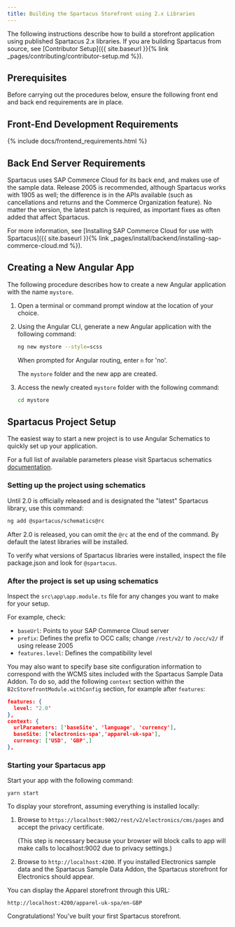 ```yaml
---
title: Building the Spartacus Storefront using 2.x Libraries
---
```


The following instructions describe how to build a storefront application using published Spartacus 2.x libraries. If you are building Spartacus from source, see [Contributor Setup]({{ site.baseurl }}{% link _pages/contributing/contributor-setup.md %}).

## Prerequisites

Before carrying out the procedures below, ensure the following front end and back end requirements are in place.

## Front-End Development Requirements

{% include docs/frontend_requirements.html %}

## Back End Server Requirements

Spartacus uses SAP Commerce Cloud for its back end, and makes use of the sample data. Release 2005 is recommended, although Spartacus works with 1905 as well; the difference is in the APIs available (such as cancellations and returns and the Commerce Organization feature). No matter the version, the latest patch is required, as important fixes as often added that affect Spartacus.

For more information, see [Installing SAP Commerce Cloud for use with Spartacus]({{ site.baseurl }}{% link _pages/install/backend/installing-sap-commerce-cloud.md %}). 

## Creating a New Angular App

The following procedure describes how to create a new Angular application with the name `mystore`.

1. Open a terminal or command prompt window at the location of your choice.

2. Using the Angular CLI, generate a new Angular application with the following command:

   ```bash
   ng new mystore --style=scss
   ```

   When prompted for Angular routing, enter `n` for 'no'.

   The `mystore` folder and the new app are created.

4.  Access the newly created `mystore` folder with the following command:

     ```bash
     cd mystore
     ```

## Spartacus Project Setup

The easiest way to start a new project is to use Angular Schematics to quickly set up your application. 

For a full list of available parameters please visit Spartacus schematics [documentation](https://github.com/SAP/spartacus/tree/develop/projects/schematics).

### Setting up the project using schematics ###

Until 2.0 is officially released and is designated the "latest" Spartacus library, use this command:

```bash
ng add @spartacus/schematics@rc
```

After 2.0 is released, you can omit the `@rc` at the end of the command. By default the latest libraries will be installed.

To verify what versions of Spartacus libraries were installed, inspect the file package.json and look for `@spartacus`.

### After the project is set up using schematics ###

Inspect the `src\app\app.module.ts` file for any changes you want to make for your setup. 

For example, check:
- `baseUrl`: Points to your SAP Commerce Cloud server
- `prefix`: Defines the prefix to OCC calls; change `/rest/v2/` to `/occ/v2/` if using release 2005
- `features.level`: Defines the compatibility level

You may also want to specify base site configuration information to correspond with the WCMS sites included with the Spartacus Sample Data Addon. To do so, add the following `context` section within the `B2cStorefrontModule.withConfig` section, for example after `features`:

```json
features: {
  level: '2.0'
},
context: {
  urlParameters: ['baseSite', 'language', 'currency'],
  baseSite: ['electronics-spa','apparel-uk-spa'],
  currency: ['USD', 'GBP',]
},
```

### Starting your Spartacus app ###  

Start your app with the following command:

```
yarn start
```

To display your storefront, assuming everything is installed locally:

1. Browse to `https://localhost:9002/rest/v2/electronics/cms/pages` and accept the privacy certificate.

   (This step is necessary because your browser will block calls to app will make calls to localhost:9002 due to privacy settings.)
   
2. Browse to `http://localhost:4200`. If you installed Electronics sample data and the Spartacus Sample Data Addon, the Spartacus storefront for Electronics should appear.

You can display the Apparel storefront through this URL:

`http://localhost:4200/apparel-uk-spa/en-GBP`


Congratulations! You've built your first Spartacus storefront.

